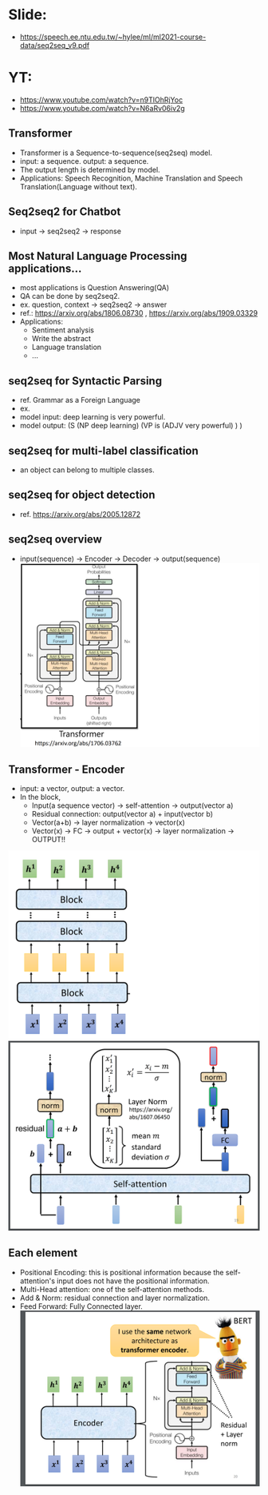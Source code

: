 # Slide:  
  * https://speech.ee.ntu.edu.tw/~hylee/ml/ml2021-course-data/seq2seq_v9.pdf  
# YT:  
  * https://www.youtube.com/watch?v=n9TlOhRjYoc  
  * https://www.youtube.com/watch?v=N6aRv06iv2g  
 
 ## Transformer  
 
  * Transformer is a Sequence-to-sequence(seq2seq) model.  
  * input: a sequence. output: a sequence.  
  * The output length is determined by model.  
  * Applications: Speech Recognition, Machine Translation and Speech Translation(Language without text).  

## Seq2seq2 for Chatbot  

 * input -> seq2seq2 -> response  

## Most Natural Language Processing applications...

 * most applications is Question Answering(QA)  
 * QA can be done by seq2seq2.  
 * ex. question, context -> seq2seq2 -> answer  
 * ref.: https://arxiv.org/abs/1806.08730 , https://arxiv.org/abs/1909.03329  
 * Applications:  
   * Sentiment analysis  
   * Write the abstract  
   * Language translation  
   * ...  
   
## seq2seq for Syntactic Parsing  
 * ref. Grammar as a Foreign Language  
 * ex.  
 * model input: deep learning is  very powerful.  
 * model output: (S (NP deep learning) (VP is (ADJV very powerful) ) )  

## seq2seq for multi-label classification  
 * an object can belong to multiple classes.  

## seq2seq for object detection  
 * ref. https://arxiv.org/abs/2005.12872  

## seq2seq overview  
 * input(sequence) -> Encoder -> Decoder -> output(sequence)  
 ![Image of Yaktocat](https://github.com/ting-chih/NTU-ML2021spring/blob/main/image/transformer.png)  


## Transformer - Encoder  
 * input: a vector, output: a vector.  
 * In the block,  
   * Input(a sequence vector) -> self-attention -> output(vector a)
   * Residual connection: output(vector a) + input(vector b)  
   * Vector(a+b) -> layer normalization -> vector(x)  
   * Vector(x) -> FC -> output + vector(x) -> layer normalization -> OUTPUT!!

 ![Image of Yaktocat](https://github.com/ting-chih/NTU-ML2021spring/blob/main/image/transformer-block.png)  
 ![Image of Yaktocat](https://github.com/ting-chih/NTU-ML2021spring/blob/main/image/blockexample.png)  
## Each element  
 * Positional Encoding: this is positional information because the self-attention's input does not have the positional information.  
 * Multi-Head attention: one of the self-attention methods.  
 * Add & Norm: residual connection and layer normalization.  
 * Feed Forward: Fully Connected layer.  
 ![Image of Yaktocat](https://github.com/ting-chih/NTU-ML2021spring/blob/main/image/encoder%20architecture.png)  
 
